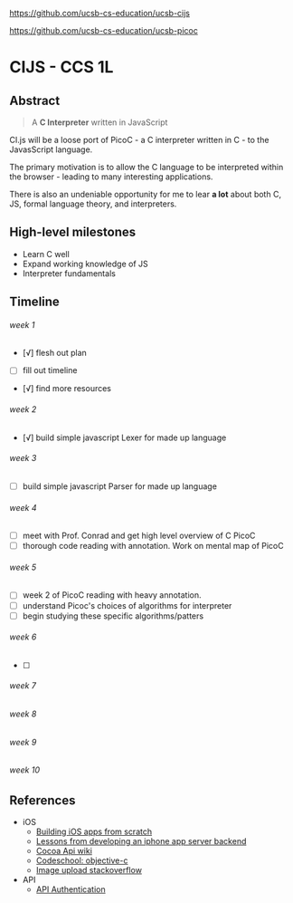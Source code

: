 https://github.com/ucsb-cs-education/ucsb-cijs

https://github.com/ucsb-cs-education/ucsb-picoc


CIJS - CCS 1L
===============

## Abstract
> A **C Interpreter** written in JavaScript

CI.js will be a loose port of PicoC - a C interpreter written in C - to the JavasScript language.

The primary motivation is to allow the C language to be interpreted within the browser - leading to many interesting applications.

There is also an undeniable opportunity for me to lear **a lot** about both C, JS, formal language theory, and interpreters.

## High-level milestones
- Learn C well
- Expand working knowledge of JS
- Interpreter fundamentals

## Timeline

###### week 1
- [√] flesh out plan
- [ ] fill out timeline
- [√] find more resources

###### week 2
- [√] build simple javascript Lexer for made up language

###### week 3
- [ ] build simple javascript Parser for made up language

###### week 4
- [ ] meet with Prof. Conrad and get high level overview of C PicoC 
- [ ] thorough code reading with annotation. Work on mental map of PicoC

###### week 5
- [ ] week 2 of PicoC reading with heavy annotation.
- [ ] understand Picoc's choices of algorithms for interpreter
- [ ] begin studying these specific algorithms/patters

###### week 6
- [ ] 

###### week 7

###### week 8

###### week 9

###### week 10


## References
- iOS
    - [Building iOS apps from scratch](http://designthencode.com/scratch/)
    - [Lessons from developing an iphone app server backend](http://www.slideshare.net/sujee/lessons-from-developing-an-iphone-app-server-backend)
    - [Cocoa Api wiki](http://en.wikipedia.org/wiki/Cocoa_(API))
    - [Codeschool: objective-c](http://www.codeschool.com/courses/try-objective-c)
    - [Image upload stackoverflow](http://stackoverflow.com/questions/8564833/ios-upload-image-and-text-using-http-post)
- API
    - [API Authentication](http://stackoverflow.com/questions/4479802/help-with-ios-authentication-using-user-token-rest-rails-and-keychain)
